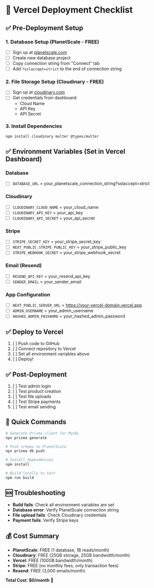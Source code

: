 # 🚀 Vercel Deployment Checklist

## ✅ Pre-Deployment Setup

### 1. Database Setup (PlanetScale - FREE)
- [ ] Sign up at [planetscale.com](https://planetscale.com)
- [ ] Create new database project
- [ ] Copy connection string from "Connect" tab
- [ ] Add `?sslaccept=strict` to the end of connection string

### 2. File Storage Setup (Cloudinary - FREE)
- [ ] Sign up at [cloudinary.com](https://cloudinary.com)
- [ ] Get credentials from dashboard:
  - Cloud Name
  - API Key
  - API Secret

### 3. Install Dependencies
```bash
npm install cloudinary multer @types/multer
```

## ✅ Environment Variables (Set in Vercel Dashboard)

### Database
- [ ] `DATABASE_URL` = your_planetscale_connection_string?sslaccept=strict

### Cloudinary
- [ ] `CLOUDINARY_CLOUD_NAME` = your_cloud_name
- [ ] `CLOUDINARY_API_KEY` = your_api_key
- [ ] `CLOUDINARY_API_SECRET` = your_api_secret

### Stripe
- [ ] `STRIPE_SECRET_KEY` = your_stripe_secret_key
- [ ] `NEXT_PUBLIC_STRIPE_PUBLIC_KEY` = your_stripe_public_key
- [ ] `STRIPE_WEBHOOK_SECRET` = your_stripe_webhook_secret

### Email (Resend)
- [ ] `RESEND_API_KEY` = your_resend_api_key
- [ ] `SENDER_EMAIL` = your_sender_email

### App Configuration
- [ ] `NEXT_PUBLIC_SERVER_URL` = https://your-vercel-domain.vercel.app
- [ ] `ADMIN_USERNAME` = your_admin_username
- [ ] `HASHED_ADMIN_PASSWORD` = your_hashed_admin_password

## ✅ Deploy to Vercel

1. [ ] Push code to GitHub
2. [ ] Connect repository to Vercel
3. [ ] Set all environment variables above
4. [ ] Deploy!

## ✅ Post-Deployment

1. [ ] Test admin login
2. [ ] Test product creation
3. [ ] Test file uploads
4. [ ] Test Stripe payments
5. [ ] Test email sending

## 🔧 Quick Commands

```bash
# Generate Prisma client for MySQL
npx prisma generate

# Push schema to PlanetScale
npx prisma db push

# Install dependencies
npm install

# Build locally to test
npm run build
```

## 🆘 Troubleshooting

- **Build fails**: Check all environment variables are set
- **Database error**: Verify PlanetScale connection string
- **File upload fails**: Check Cloudinary credentials
- **Payment fails**: Verify Stripe keys

## 💰 Cost Summary

- **PlanetScale**: FREE (1 database, 1B reads/month)
- **Cloudinary**: FREE (25GB storage, 25GB bandwidth/month)
- **Vercel**: FREE (100GB bandwidth/month)
- **Stripe**: FREE (no monthly fees, only transaction fees)
- **Resend**: FREE (3,000 emails/month)

**Total Cost: $0/month** 🎉 